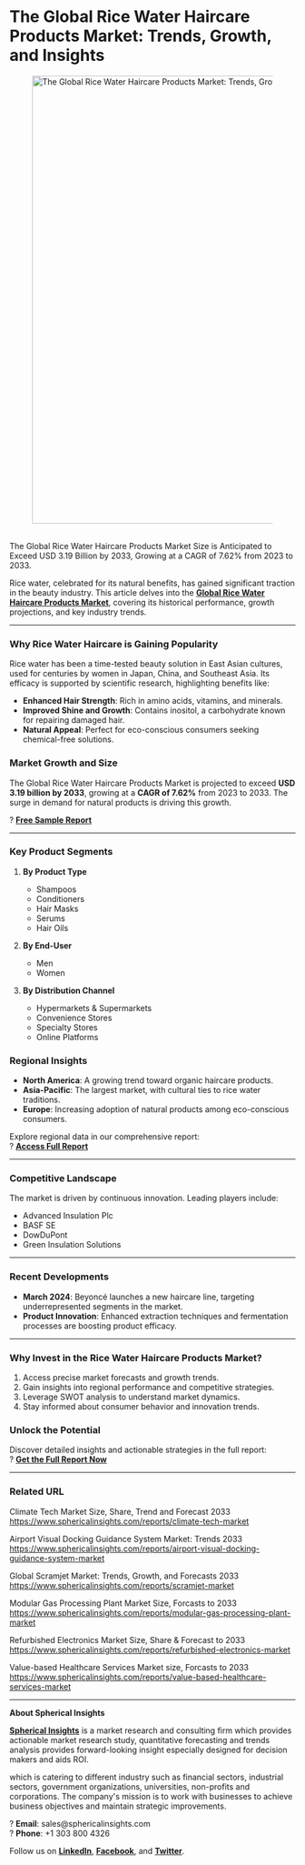 <h1>The Global Rice Water Haircare Products Market: Trends, Growth, and Insights</h1>
<figure class="content-body__image"><img class="lazyload" src="https://fortunetelleroracle.com/upload/media/posts/2025-01/16/the-global-rice-water-haircare-products-market-trends-growth-and-insights_1737021094-b.jpg" alt="The Global Rice Water Haircare Products Market: Trends, Growth, and Insights" width="788" data-src="https://fortunetelleroracle.com/upload/media/posts/2025-01/16/the-global-rice-water-haircare-products-market-trends-growth-and-insights_1737021094-b.jpg" /></figure>
<div>&nbsp;</div>
<div class="content-body__description">The Global Rice Water Haircare Products Market Size is Anticipated to Exceed USD 3.19 Billion by 2033, Growing at a CAGR of 7.62% from 2023 to 2033.</div>
<div class="content-body__detail">
<section id="section_0" class="entry fr-view">
<p>Rice water, celebrated for its natural benefits, has gained significant traction in the beauty industry. This article delves into the&nbsp;<strong><a href="https://www.sphericalinsights.com/reports/rice-water-haircare-products-market" target="_blank" rel="noopener">Global Rice Water Haircare Products Market</a></strong>, covering its historical performance, growth projections, and key industry trends.</p>
<hr />
<h3>Why Rice Water Haircare is Gaining Popularity</h3>
<p>Rice water has been a time-tested beauty solution in East Asian cultures, used for centuries by women in Japan, China, and Southeast Asia. Its efficacy is supported by scientific research, highlighting benefits like:</p>
<ul>
<li><strong>Enhanced Hair Strength</strong>: Rich in amino acids, vitamins, and minerals.</li>
<li><strong>Improved Shine and Growth</strong>: Contains inositol, a carbohydrate known for repairing damaged hair.</li>
<li><strong>Natural Appeal</strong>: Perfect for eco-conscious consumers seeking chemical-free solutions.</li>
</ul>
<h3>Market Growth and Size</h3>
<p>The Global Rice Water Haircare Products Market is projected to exceed&nbsp;<strong>USD 3.19 billion by 2033</strong>, growing at a&nbsp;<strong>CAGR of 7.62%</strong>&nbsp;from 2023 to 2033. The surge in demand for natural products is driving this growth.&nbsp;</p>
<p>?&nbsp;<strong><a href="https://www.sphericalinsights.com/request-sample/5832" target="_blank" rel="noopener">Free Sample Report</a></strong></p>
<hr />
<h3>Key Product Segments</h3>
<ol>
<li>
<p><strong>By Product Type</strong></p>
<ul>
<li>Shampoos</li>
<li>Conditioners</li>
<li>Hair Masks</li>
<li>Serums</li>
<li>Hair Oils</li>
</ul>
</li>
<li>
<p><strong>By End-User</strong></p>
<ul>
<li>Men</li>
<li>Women</li>
</ul>
</li>
<li>
<p><strong>By Distribution Channel</strong></p>
<ul>
<li>Hypermarkets &amp; Supermarkets</li>
<li>Convenience Stores</li>
<li>Specialty Stores</li>
<li>Online Platforms</li>
</ul>
</li>
</ol>
<h3>Regional Insights</h3>
<ul>
<li><strong>North America</strong>: A growing trend toward organic haircare products.</li>
<li><strong>Asia-Pacific</strong>: The largest market, with cultural ties to rice water traditions.</li>
<li><strong>Europe</strong>: Increasing adoption of natural products among eco-conscious consumers.</li>
</ul>
<p>Explore regional data in our comprehensive report:<br />?&nbsp;<strong><a href="https://www.sphericalinsights.com/reports/rice-water-haircare-products-market" target="_blank" rel="noopener">Access Full Report</a></strong></p>
<hr />
<h3>Competitive Landscape</h3>
<p>The market is driven by continuous innovation. Leading players include:</p>
<ul>
<li>Advanced Insulation Plc</li>
<li>BASF SE</li>
<li>DowDuPont</li>
<li>Green Insulation Solutions</li>
</ul>
<hr />
<h3>Recent Developments</h3>
<ul>
<li><strong>March 2024</strong>: Beyonc&eacute; launches a new haircare line, targeting underrepresented segments in the market.</li>
<li><strong>Product Innovation</strong>: Enhanced extraction techniques and fermentation processes are boosting product efficacy.</li>
</ul>
<hr />
<h3>Why Invest in the Rice Water Haircare Products Market?</h3>
<ol>
<li>Access precise market forecasts and growth trends.</li>
<li>Gain insights into regional performance and competitive strategies.</li>
<li>Leverage SWOT analysis to understand market dynamics.</li>
<li>Stay informed about consumer behavior and innovation trends.</li>
</ol>
<h3>Unlock the Potential</h3>
<p>Discover detailed insights and actionable strategies in the full report:<br />?&nbsp;<strong><a href="https://www.sphericalinsights.com/reports/rice-water-haircare-products-market" target="_blank" rel="noopener">Get the Full Report Now</a></strong></p>
<hr />
<h3><strong>Related URL&nbsp;</strong></h3>
<p>Climate Tech Market Size, Share, Trend and Forecast 2033<br /><a href="https://www.sphericalinsights.com/reports/climate-tech-market">https://www.sphericalinsights.com/reports/climate-tech-market</a>&nbsp;</p>
<p>Airport Visual Docking Guidance System Market: Trends 2033<br /><a href="https://www.sphericalinsights.com/reports/airport-visual-docking-guidance-system-market">https://www.sphericalinsights.com/reports/airport-visual-docking-guidance-system-market</a>&nbsp;</p>
<p>Global Scramjet Market: Trends, Growth, and Forecasts 2033<br /><a href="https://www.sphericalinsights.com/reports/scramjet-market">https://www.sphericalinsights.com/reports/scramjet-market</a>&nbsp;</p>
<p>Modular Gas Processing Plant Market Size, Forcasts to 2033<br /><a href="https://www.sphericalinsights.com/reports/modular-gas-processing-plant-market">https://www.sphericalinsights.com/reports/modular-gas-processing-plant-market</a>&nbsp;</p>
<p>Refurbished Electronics Market Size, Share &amp; Forecast to 2033<br /><a href="https://www.sphericalinsights.com/reports/refurbished-electronics-market">https://www.sphericalinsights.com/reports/refurbished-electronics-market</a>&nbsp;</p>
<p>Value-based Healthcare Services Market size, Forcasts to 2033<br /><a href="https://www.sphericalinsights.com/reports/value-based-healthcare-services-market">https://www.sphericalinsights.com/reports/value-based-healthcare-services-market</a>&nbsp;</p>
<hr />
<p><strong>About Spherical Insights</strong></p>
<p><strong><a href="https://www.sphericalinsights.com/" target="_blank" rel="noopener">Spherical Insights</a></strong>&nbsp;is a market research and consulting firm which provides actionable market research study, quantitative forecasting and trends analysis provides forward-looking insight especially designed for decision makers and aids ROI.</p>
<p>which is catering to different industry such as financial sectors, industrial sectors, government organizations, universities, non-profits and corporations. The company's mission is to work with businesses to achieve business objectives and maintain strategic improvements.</p>
<p>?&nbsp;<strong>Email</strong>:&nbsp;<a rel="noopener">sales@sphericalinsights.com</a><br />?&nbsp;<strong>Phone</strong>: +1 303 800 4326</p>
<p>Follow us on&nbsp;<strong><a href="https://www.linkedin.com/company/spherical-insight/"><u>LinkedIn</u></a></strong>,&nbsp;<strong><a href="https://www.facebook.com/sphericalinsights22"><u>Facebook</u></a></strong>, and&nbsp;<strong><a href="https://twitter.com/SInsights_US"><u>Twitter</u></a></strong>.</p>
</section>
</div>

